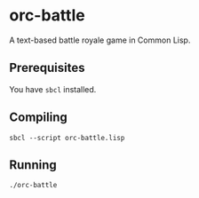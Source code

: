 # orc-battle
A text-based battle royale game in Common Lisp.

## Prerequisites

You have `sbcl` installed.

## Compiling

```
sbcl --script orc-battle.lisp
```

## Running

```
./orc-battle
```
